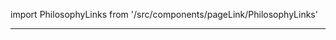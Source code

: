 import PhilosophyLinks from '/src/components/pageLink/PhilosophyLinks'

<PhilosophyLinks component='doPost' type='function' project='attendance-management-system' />

---

